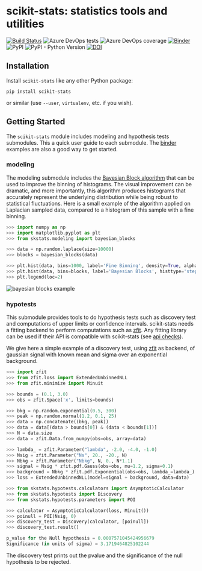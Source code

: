 # scikit-stats: statistics tools and utilities

[![Build Status](https://dev.azure.com/matthieumarinangeli/matthieumarinangeli/_apis/build/status/scikit-hep.scikit-stats?branchName=master)](https://dev.azure.com/matthieumarinangeli/matthieumarinangeli/_build/latest?definitionId=3&branchName=master)
![Azure DevOps tests](https://img.shields.io/azure-devops/tests/matthieumarinangeli/matthieumarinangeli/3)
![Azure DevOps coverage](https://img.shields.io/azure-devops/coverage/matthieumarinangeli/matthieumarinangeli/3)
[![Binder](https://mybinder.org/badge_logo.svg)](https://mybinder.org/v2/gh/scikit-hep/scikit-stats/master)
![PyPI](https://img.shields.io/pypi/v/scikit-stats)
![PyPI - Python Version](https://img.shields.io/pypi/pyversions/scikit-stats)
[![DOI](https://zenodo.org/badge/191397511.svg)](https://zenodo.org/badge/latestdoi/191397511)

## Installation

Install `scikit-stats` like any other Python package:

```
pip install scikit-stats
```

or similar (use `--user`, `virtualenv`, etc. if you wish).

## Getting Started

The `scikit-stats` module includes modeling and hypothesis tests submodules. This a quick user guide to each submodule. The [binder](https://mybinder.org/v2/gh/scikit-hep/scikit-stats/master) examples are also a good way to get started.

### modeling

The modeling submodule includes the [Bayesian Block algorithm](https://arxiv.org/pdf/1207.5578.pdf) that can be used to improve the binning of histograms. The visual improvement can be dramatic, and more importantly, this algorithm produces histograms that accurately represent the underlying distribution while being robust to statistical fluctuations. Here is a small example of the algorithm applied on Laplacian sampled data, compared to a histogram of this sample with a fine binning.

```python
>>> import numpy as np
>>> import matplotlib.pyplot as plt
>>> from skstats.modeling import bayesian_blocks

>>> data = np.random.laplace(size=10000)
>>> blocks = bayesian_blocks(data)

>>> plt.hist(data, bins=1000, label='Fine Binning', density=True, alpha=0.6)
>>> plt.hist(data, bins=blocks, label='Bayesian Blocks', histtype='step', density=True, linewidth=2)
>>> plt.legend(loc=2)
```

![bayesian blocks example](https://raw.githubusercontent.com/scikit-hep/scikit-stats/master/notebooks/modeling/bayesian_blocks_example.png)

### hypotests

This submodule provides tools to do hypothesis tests such as discovery test and computations of upper limits or confidence intervals. scikit-stats needs a fitting backend to perform computations such as [zfit](https://github.com/zfit/zfit). Any fitting library can be used if their API is compatible  with scikit-stats (see [api checks](https://github.com/scikit-hep/scikit-stats/blob/master/skstats/hypotests/fitutils/api_check.py)).

We give here a simple example of a discovery test, using [zfit](https://github.com/zfit/zfit) as backend, of gaussian signal with known mean and sigma over an exponential background.

```python
>>> import zfit
>>> from zfit.loss import ExtendedUnbinnedNLL
>>> from zfit.minimize import Minuit

>>> bounds = (0.1, 3.0)
>>> obs = zfit.Space('x', limits=bounds)

>>> bkg = np.random.exponential(0.5, 300)
>>> peak = np.random.normal(1.2, 0.1, 25)
>>> data = np.concatenate((bkg, peak))
>>> data = data[(data > bounds[0]) & (data < bounds[1])]
>>> N = data.size
>>> data = zfit.Data.from_numpy(obs=obs, array=data)

>>> lambda_ = zfit.Parameter("lambda", -2.0, -4.0, -1.0)
>>> Nsig = zfit.Parameter("Ns", 20., -20., N)
>>> Nbkg = zfit.Parameter("Nbkg", N, 0., N*1.1)
>>> signal = Nsig * zfit.pdf.Gauss(obs=obs, mu=1.2, sigma=0.1)
>>> background = Nbkg * zfit.pdf.Exponential(obs=obs, lambda_=lambda_)
>>> loss = ExtendedUnbinnedNLL(model=signal + background, data=data)

>>> from skstats.hypotests.calculators import AsymptoticCalculator
>>> from skstats.hypotests import Discovery
>>> from skstats.hypotests.parameters import POI

>>> calculator = AsymptoticCalculator(loss, Minuit())
>>> poinull = POI(Nsig, 0)
>>> discovery_test = Discovery(calculator, [poinull])
>>> discovery_test.result()

p_value for the Null hypothesis = 0.0007571045424956679
Significance (in units of sigma) = 3.1719464825102244
```

The discovery test prints out the pvalue and the significance of the null hypothesis to be rejected.

